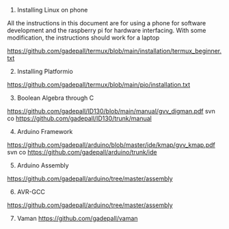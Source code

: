 1. Installing Linux on phone

All the instructions in this document are for using a phone for software
development and the raspberry pi for hardware interfacing.  With some modification,
the instructions should work for a laptop



https://github.com/gadepall/termux/blob/main/installation/termux_beginner.txt

2.  Installing Platformio

https://github.com/gadepall/termux/blob/main/pio/installation.txt

3.  Boolean Algebra through C

https://github.com/gadepall/ID130/blob/main/manual/gvv_digman.pdf
svn co https://github.com/gadepall/ID130/trunk/manual

4.  Arduino Framework

https://github.com/gadepall/arduino/blob/master/ide/kmap/gvv_kmap.pdf
svn co https://github.com/gadepall/arduino/trunk/ide

5.  Arduino Assembly 

https://github.com/gadepall/arduino/tree/master/assembly


6.  AVR-GCC

https://github.com/gadepall/arduino/tree/master/assembly

7.  Vaman
https://github.com/gadepall/vaman
